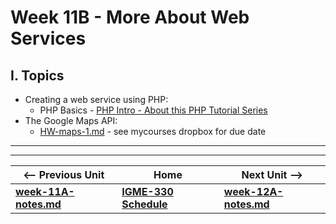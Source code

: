 # Week 11B - More About Web Services

## I. Topics
- Creating a web service using PHP:
  - PHP Basics - [PHP Intro - About this PHP Tutorial Series](https://github.com/tonethar/IGME-230-Master/blob/master/notes/php-0.md)
- The Google Maps API:
  - [HW-maps-1.md](https://github.com/tonethar/IGME-330-Master/blob/master/notes/HW-maps-1.md) - see mycourses dropbox for due date

<hr><hr>

| <-- Previous Unit | Home | Next Unit -->
| --- | --- | --- 
| [**week-11A-notes.md**](week-11A-notes.md)     |  [**IGME-330 Schedule**](../schedule.md) | [**week-12A-notes.md**](week-12A-notes.md)
